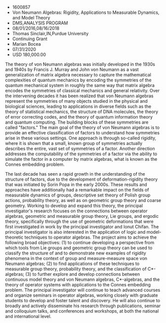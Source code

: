 
* 1600857
* Von Neumann Algebras: Rigidity, Applications to Measurable Dynamics, and Model Theory
* DMS,ANALYSIS PROGRAM
* 08/01/2016,08/16/2018
* Thomas Sinclair,IN,Purdue University
* Continuing Grant
* Marian Bocea
* 07/31/2020
* USD 180,000.00

The theory of von Neumann algebras was initially developed in the 1930s and
1940s by Francis J. Murray and John von Neumann as a vast generalization of
matrix algebra necessary to capture the mathematical complexities of quantum
mechanics by encoding the symmetries of the quantum mechanical system in roughly
the same way that matrix algebra encodes the symmetries of classical mechanics
and general relativity. Over the intervening decades it has been realized that
von Neumann algebras represent the symmetries of many objects studied in the
physical and biological sciences, leading to applications in diverse fields such
as the theory of statistical mechanics, the structure of DNA molecules, the
theory of error correcting codes, and the theory of quantum information theory
and quantum computing. The building blocks of these symmetries are called
"factors." The main goal of the theory of von Neumann algebras is to provide an
effective classification of factors to understand how symmetries arise in these
various settings. One approach is through so-called rigidity, where it is shown
that a small, known group of symmetries actually describes the entire, vast set
of symmetries of a factor. Another direction addresses the computability of the
symmetries of a factor via the ability to simulate the factor in a computer by
matrix algebras, what is known as the Connes embedding problem.

The last decade has seen a rapid growth in the understanding of the structure of
factors, due to the development of deformation-rigidity theory that was
initiated by Sorin Popa in the early 2000s. These results and approaches have
additionally had a remarkable impact on the fields of measurable dynamics of
groups, descriptive set theory of Polish group actions, probability theory, as
well as on geometric group theory and coarse geometry. Working to develop and
expand this theory, the principal investigator's research focuses on the
connections between operator algebras, geometric and measurable group theory,
Lie groups, and ergodic theory, specifically through the use of geometric
deformations that were first investigated in work by the principal investigator
and Ionut Chifan. The principal investigator is also interested in the
application of logic and model-theoretic techniques to operator algebras. The
project aims to achieve the following broad objectives: (1) to continue
developing a perspective from which tools from Lie groups and geometric group
theory can be used to classify the structure of and to demonstrate new examples
of rigidity phenomena in the context of group and measure-measure space von
Neumann algebras; (2) to find applications of these techniques to measurable
group theory, probability theory, and the classification of C*-algebras; (3) to
further explore and develop connections between continuous model theory and von
Neumann algebras, C*-algebras, and the theory of operator systems with
applications to the Connes embedding problem. The principal investigator will
continue to teach advanced courses and organize seminars in operator algebras,
working closely with graduate students to develop and foster talent and
discovery. He will also continue to broadly and actively disseminate his
research through publications, seminar and colloquium talks, and conferences and
workshops, at both the national and international level.

